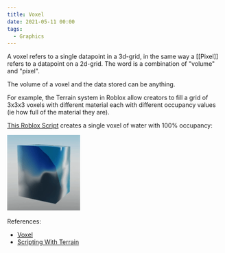 ```yaml
---
title: Voxel
date: 2021-05-11 00:00
tags:
  - Graphics 
---
```


A voxel refers to a single datapoint in a 3d-grid, in the same way a [[Pixel]] refers to a datapoint on a 2d-grid. The word is a combination of "volume" and "pixel". 

The volume of a voxel and the data stored can be anything.

For example, the Terrain system in Roblox allow creators to fill a grid of 3x3x3 voxels with different material each with different occupancy values (ie how full of the material they are).

[This Roblox Script](https://gist.github.com/lextoumbourou/b1b29c27b69caf29cc2f9a2e04949734) creates a single voxel of water with 100% occupancy:

![A Voxel of Water example in Roblox Studio](./_media/roblox-terrain-voxel-of-water.gif)

References:

* [Voxel](https://en.wikipedia.org/wiki/Voxel)
* [Scripting With Terrain](https://developer.roblox.com/en-us/articles/Scripting-With-Terrain)